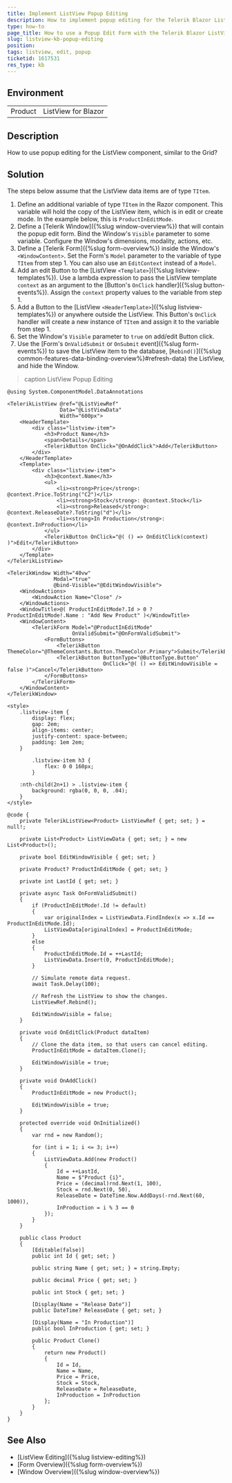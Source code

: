 ```yaml
---
title: Implement ListView Popup Editing
description: How to implement popup editing for the Telerik Blazor ListView.
type: how-to
page_title: How to use a Popup Edit Form with the Telerik Blazor ListView
slug: listview-kb-popup-editing
position: 
tags: listview, edit, popup
ticketid: 1617531
res_type: kb
---
```


## Environment

<table>
    <tbody>
        <tr>
            <td>Product</td>
            <td>ListView for Blazor</td>
        </tr>
    </tbody>
</table>


## Description

How to use popup editing for the ListView component, similar to the Grid?


## Solution

The steps below assume that the ListView data items are of type `TItem`.

1. Define an additional variable of type `TItem` in the Razor component. This variable will hold the copy of the ListView item, which is in edit or create mode. In the example below, this is `ProductInEditMode`.
1. Define a [Telerik Window]({%slug window-overview%}) that will contain the popup edit form. Bind the Window's `Visible` parameter to some variable. Configure the Window's dimensions, modality, actions, etc.
1. Define a [Telerik Form]({%slug form-overview%}) inside the Window's `<WindowContent>`. Set the Form's `Model` parameter to the variable of type `TItem` from step 1. You can also use an `EditContext` instead of a `Model`.
1. Add an edit Button to the [ListView `<Template>`]({%slug listview-templates%}). Use a lambda expression to pass the ListView template `context` as an argument to the [Button's `OnClick` handler]({%slug button-events%}). Assign the `context` property values to the variable from step 1.
1. Add a Button to the [ListView `<HeaderTemplate>`]({%slug listview-templates%}) or anywhere outside the ListView. This Button's `OnClick` handler will create a new instance of `TItem` and assign it to the variable from step 1.
1. Set the Window's `Visible` parameter to `true` on add/edit Button click.
1. Use the [Form's `OnValidSubmit` or `OnSubmit` event]({%slug form-events%}) to save the ListView item to the database, [`Rebind()`]({%slug common-features-data-binding-overview%}#refresh-data) the ListView, and hide the Window.

>caption ListView Popup Editing

````RAZOR
@using System.ComponentModel.DataAnnotations

<TelerikListView @ref="@ListViewRef"
                 Data="@ListViewData"
                 Width="600px">
    <HeaderTemplate>
        <div class="listview-item">
            <h3>Product Name</h3>
            <span>Details</span>
            <TelerikButton OnClick="@OnAddClick">Add</TelerikButton>
        </div>
    </HeaderTemplate>
    <Template>
        <div class="listview-item">
            <h3>@context.Name</h3>
            <ul>
                <li><strong>Price</strong>: @context.Price.ToString("C2")</li>
                <li><strong>Stock</strong>: @context.Stock</li>
                <li><strong>Released</strong>: @context.ReleaseDate?.ToString("d")</li>
                <li><strong>In Production</strong>: @context.InProduction</li>
            </ul>
            <TelerikButton OnClick="@( () => OnEditClick(context) )">Edit</TelerikButton>
        </div>
    </Template>
</TelerikListView>

<TelerikWindow Width="40vw"
               Modal="true"
               @bind-Visible="@EditWindowVisible">
    <WindowActions>
        <WindowAction Name="Close" />
    </WindowActions>
    <WindowTitle>@( ProductInEditMode?.Id > 0 ? ProductInEditMode!.Name : "Add New Product" )</WindowTitle>
    <WindowContent>
        <TelerikForm Model="@ProductInEditMode"
                     OnValidSubmit="@OnFormValidSubmit">
            <FormButtons>
                <TelerikButton ThemeColor="@ThemeConstants.Button.ThemeColor.Primary">Submit</TelerikButton>
                <TelerikButton ButtonType="@ButtonType.Button"
                               OnClick="@( () => EditWindowVisible = false )">Cancel</TelerikButton>
            </FormButtons>
        </TelerikForm>
    </WindowContent>
</TelerikWindow>

<style>
    .listview-item {
        display: flex;
        gap: 2em;
        align-items: center;
        justify-content: space-between;
        padding: 1em 2em;
    }

        .listview-item h3 {
            flex: 0 0 160px;
        }

    :nth-child(2n+1) > .listview-item {
        background: rgba(0, 0, 0, .04);
    }
</style>

@code {
    private TelerikListView<Product> ListViewRef { get; set; } = null!;

    private List<Product> ListViewData { get; set; } = new List<Product>();

    private bool EditWindowVisible { get; set; }

    private Product? ProductInEditMode { get; set; }

    private int LastId { get; set; }

    private async Task OnFormValidSubmit()
    {
        if (ProductInEditMode!.Id != default)
        {
            var originalIndex = ListViewData.FindIndex(x => x.Id == ProductInEditMode.Id);
            ListViewData[originalIndex] = ProductInEditMode;
        }
        else
        {
            ProductInEditMode.Id = ++LastId;
            ListViewData.Insert(0, ProductInEditMode);
        }

        // Simulate remote data request.
        await Task.Delay(100);

        // Refresh the ListView to show the changes.
        ListViewRef.Rebind();

        EditWindowVisible = false;
    }

    private void OnEditClick(Product dataItem)
    {
        // Clone the data item, so that users can cancel editing.
        ProductInEditMode = dataItem.Clone();

        EditWindowVisible = true;
    }

    private void OnAddClick()
    {
        ProductInEditMode = new Product();

        EditWindowVisible = true;
    }

    protected override void OnInitialized()
    {
        var rnd = new Random();

        for (int i = 1; i <= 3; i++)
        {
            ListViewData.Add(new Product()
            {
                Id = ++LastId,
                Name = $"Product {i}",
                Price = (decimal)rnd.Next(1, 100),
                Stock = rnd.Next(0, 50),
                ReleaseDate = DateTime.Now.AddDays(-rnd.Next(60, 1000)),
                InProduction = i % 3 == 0
            });
        }
    }

    public class Product
    {
        [Editable(false)]
        public int Id { get; set; }

        public string Name { get; set; } = string.Empty;

        public decimal Price { get; set; }

        public int Stock { get; set; }

        [Display(Name = "Release Date")]
        public DateTime? ReleaseDate { get; set; }

        [Display(Name = "In Production")]
        public bool InProduction { get; set; }

        public Product Clone()
        {
            return new Product()
            {
                Id = Id,
                Name = Name,
                Price = Price,
                Stock = Stock,
                ReleaseDate = ReleaseDate,
                InProduction = InProduction
            };
        }
    }
}
````

## See Also

* [ListView Editing]({%slug listview-editing%})
* [Form Overview]({%slug form-overview%})
* [Window Overview]({%slug window-overview%})
